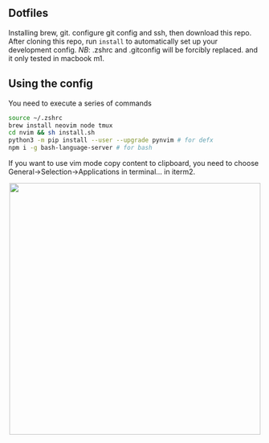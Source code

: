 ## Dotfiles
Installing brew, git. configure git config and ssh, then download this repo.
After cloning this repo, run `install` to automatically set up your development
config.
*NB*: .zshrc and .gitconfig will be forcibly replaced. and it only tested in macbook
m1.

## Using the config
You need to execute a series of commands
```bash
source ~/.zshrc
brew install neovim node tmux
cd nvim && sh install.sh
python3 -m pip install --user --upgrade pynvim # for defx
npm i -g bash-language-server # for bash
```
If you want to use vim mode copy content to clipboard, you need to choose General->Selection->Applications in terminal... in iterm2.
<center>
  <img src="https://user-images.githubusercontent.com/39027451/218295128-ed1894df-99b2-4f8f-90a9-08836e1caf93.png" height="500", weight="800"/>
</center>
